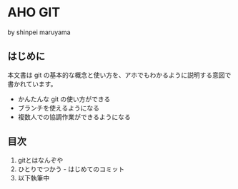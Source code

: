 # AHO GIT

by shinpei maruyama

## はじめに

本文書は git の基本的な概念と使い方を、アホでもわかるように説明する意図で書かれています。

* かんたんな git の使い方ができる
* ブランチを使えるようになる
* 複数人での協調作業ができるようになる

## 目次

1. gitとはなんぞや
1. ひとりでつかう - はじめてのコミット
1. 以下執筆中